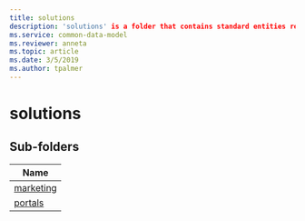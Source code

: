 ```yaml
---
title: solutions
description: 'solutions' is a folder that contains standard entities related to the Common Data Model.
ms.service: common-data-model
ms.reviewer: anneta
ms.topic: article
ms.date: 3/5/2019
ms.author: tpalmer
---
```


# solutions


## Sub-folders

|Name|
|---|
|[marketing](marketing/overview.md)|
|[portals](portals/overview.md)|



